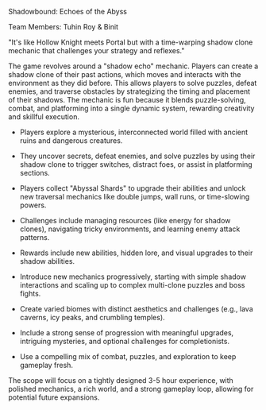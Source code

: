 Shadowbound: Echoes of the Abyss

Team Members: Tuhin Roy & Binit 

"It's like Hollow Knight meets Portal but with a time-warping shadow clone mechanic that challenges your strategy and reflexes."  

The game revolves around a "shadow echo" mechanic. Players can create a shadow clone of their past actions, which moves and interacts with the environment as they did before. This allows players to solve puzzles, defeat enemies, and traverse obstacles by strategizing the timing and placement of their shadows. The mechanic is fun because it blends puzzle-solving, combat, and platforming into a single dynamic system, rewarding creativity and skillful execution.  

- Players explore a mysterious, interconnected world filled with ancient ruins and dangerous creatures.  
- They uncover secrets, defeat enemies, and solve puzzles by using their shadow clone to trigger switches, distract foes, or assist in platforming sections.  
- Players collect "Abyssal Shards" to upgrade their abilities and unlock new traversal mechanics like double jumps, wall runs, or time-slowing powers.  
- Challenges include managing resources (like energy for shadow clones), navigating tricky environments, and learning enemy attack patterns.  
- Rewards include new abilities, hidden lore, and visual upgrades to their shadow abilities.  
 
- Introduce new mechanics progressively, starting with simple shadow interactions and scaling up to complex multi-clone puzzles and boss fights.  
- Create varied biomes with distinct aesthetics and challenges (e.g., lava caverns, icy peaks, and crumbling temples).  
- Include a strong sense of progression with meaningful upgrades, intriguing mysteries, and optional challenges for completionists.  
- Use a compelling mix of combat, puzzles, and exploration to keep gameplay fresh.  

The scope will focus on a tightly designed 3-5 hour experience, with polished mechanics, a rich world, and a strong gameplay loop, allowing for potential future expansions.  
